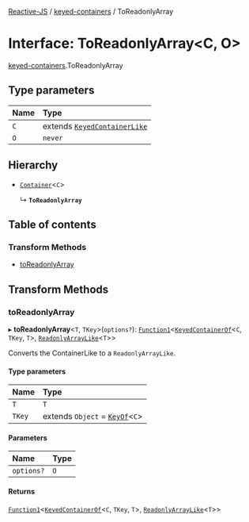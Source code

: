 [Reactive-JS](../README.md) / [keyed-containers](../modules/keyed_containers.md) / ToReadonlyArray

# Interface: ToReadonlyArray<C, O\>

[keyed-containers](../modules/keyed_containers.md).ToReadonlyArray

## Type parameters

| Name | Type |
| :------ | :------ |
| `C` | extends [`KeyedContainerLike`](keyed_containers.KeyedContainerLike.md) |
| `O` | `never` |

## Hierarchy

- [`Container`](containers.Container.md)<`C`\>

  ↳ **`ToReadonlyArray`**

## Table of contents

### Transform Methods

- [toReadonlyArray](keyed_containers.ToReadonlyArray.md#toreadonlyarray)

## Transform Methods

### toReadonlyArray

▸ **toReadonlyArray**<`T`, `TKey`\>(`options?`): [`Function1`](../modules/functions.md#function1)<[`KeyedContainerOf`](../modules/keyed_containers.md#keyedcontainerof)<`C`, `TKey`, `T`\>, [`ReadonlyArrayLike`](keyed_containers.ReadonlyArrayLike.md)<`T`\>\>

Converts the ContainerLike to a `ReadonlyArrayLike`.

#### Type parameters

| Name | Type |
| :------ | :------ |
| `T` | `T` |
| `TKey` | extends `Object` = [`KeyOf`](../modules/keyed_containers.md#keyof)<`C`\> |

#### Parameters

| Name | Type |
| :------ | :------ |
| `options?` | `O` |

#### Returns

[`Function1`](../modules/functions.md#function1)<[`KeyedContainerOf`](../modules/keyed_containers.md#keyedcontainerof)<`C`, `TKey`, `T`\>, [`ReadonlyArrayLike`](keyed_containers.ReadonlyArrayLike.md)<`T`\>\>
